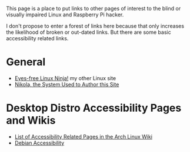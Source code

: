 <!-- 
.. title: Links to Other Useful Pages
.. slug: links
.. date: 2015-05-18 16:34:01 UTC
.. tags: Links
.. category: Reference
.. link: 
.. description: 
.. type: text
-->

This page is a place to put links to other pages of interest to the blind or visually impaired 
Linux and Raspberry Pi hacker.

I don't propose to enter a forest of links here because that only increases the likelihood of broken 
or out-dated links.  But there are some basic accessibility related links.

# General

* [Eyes-free Linux Ninja!][efln] my other Linux site
* [Nikola, the System Used to Author this Site][nikola]

# Desktop Distro Accessibility Pages and Wikis

* [List of Accessibility Related Pages in the Arch Linux Wiki][arch]
* [Debian Accessibility][debian]



[efln]: http://eyesfreelinux.ninja/
[nikola]: https://getnikola.com/
[arch]: https://wiki.archlinux.org.php/Category:Accessibility
[debian]: https://wiki.debian.org/accessibility



